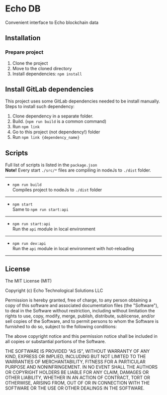 # Echo DB

Convenient interface to Echo blockchain data

## Installation
### Prepare project
1. Clone the project
2. Move to the cloned directory
3. Install dependencies: `npm install`
## Install GitLab dependencies
This project uses some GitLab dependencies needed to be install manually.  
Steps to install such dependency:
1) Clone dependency in a separate folder.
2) Build. (`npm run build` is a common command)
3) Run `npm link`
4) Go to this project (not dependency!) folder
5) Run `npm link {dependency_name}`



## Scripts
Full list of scripts is listed in the `package.json`  
**Note!** Every start `./src/*` files are compiling in nodeJs to `./dist` folder.

---
* `npm run build`  
Compiles project to nodeJs to `./dist` folder
---
* `npm start`  
Same to `npm run start:api`
---
* `npm run start:api`  
Run the `api` module in local environment
---
* `npm run dev:api`  
Run the `api` module in local environment with hot-reloading
---

## License

The MIT License (MIT)

Copyright (c) Echo Technological Solutions LLC

Permission is hereby granted, free of charge, to any person obtaining a copy
of this software and associated documentation files (the "Software"), to deal
in the Software without restriction, including without limitation the rights
to use, copy, modify, merge, publish, distribute, sublicense, and/or sell
copies of the Software, and to permit persons to whom the Software is
furnished to do so, subject to the following conditions:

The above copyright notice and this permission notice shall be included in
all copies or substantial portions of the Software.

THE SOFTWARE IS PROVIDED "AS IS", WITHOUT WARRANTY OF ANY KIND, EXPRESS OR
IMPLIED, INCLUDING BUT NOT LIMITED TO THE WARRANTIES OF MERCHANTABILITY,
FITNESS FOR A PARTICULAR PURPOSE AND NONINFRINGEMENT. IN NO EVENT SHALL THE
AUTHORS OR COPYRIGHT HOLDERS BE LIABLE FOR ANY CLAIM, DAMAGES OR OTHER
LIABILITY, WHETHER IN AN ACTION OF CONTRACT, TORT OR OTHERWISE, ARISING FROM,
OUT OF OR IN CONNECTION WITH THE SOFTWARE OR THE USE OR OTHER DEALINGS IN
THE SOFTWARE.

